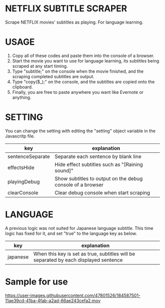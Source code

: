 # NETFLIX SUBTITLE SCRAPER
Scrape NETFLIX movies' subtitles as playing. For language learning.

# USAGE
1. Copy all of these codes and paste them into the console of a browser.
1. Start the movie you want to use for language learning, its subtitles being scraped at any start timing.
1. Type "subtitle;" on the console when the movie finished, and the scraping completed subtitles are output.
1. Type "copy($_);" on the console, and the subtitles are copied onto the clipboard.
1. Finally, you are free to paste anywhere you want like Evernote or anything.

# SETTING
You can change the setting with editing the "setting" object variable in the Javascritp file.

|key|explanation|
|-|-|
|sentenceSeparate|Separate each sentence by blank line|
|effectsHide|Hide effect subtitles such as "[Raining sound]"|
|playingDebug|Show subtitles to output on the debug console of a browser|
|clearConsole|Clear debug console when start scraping|

# LANGUAGE
A previous logic was not suited for Japanese language subtitle.
This time logic has fixed for it, and set "true" to the language key as below.

|key|explanation|
|-|-|
|japanese|When this key is set as true, subtitles will be separated by each displayed sentence|

# Sample for use
https://user-images.githubusercontent.com/47801526/184587501-11ae39cd-41ba-4fab-a2ad-66ae243cefa2.mov


